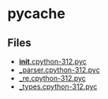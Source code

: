 # __pycache__

## Files

- [__init__.cpython-312.pyc](__init__.cpython-312.pyc)
- [_parser.cpython-312.pyc](_parser.cpython-312.pyc)
- [_re.cpython-312.pyc](_re.cpython-312.pyc)
- [_types.cpython-312.pyc](_types.cpython-312.pyc)
